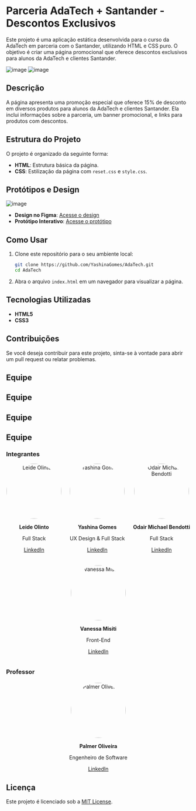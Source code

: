 # Parceria AdaTech + Santander - Descontos Exclusivos

Este projeto é uma aplicação estática desenvolvida para o curso da AdaTech em parceria com o Santander, utilizando HTML e CSS puro. O objetivo é criar uma página promocional que oferece descontos exclusivos para alunos da AdaTech e clientes Santander.

![image](https://github.com/user-attachments/assets/52f38432-e368-46a3-9914-9746bf720b38)
![image](https://github.com/user-attachments/assets/bd1ea2a7-e7fb-4b1f-9c62-dd2b644511a0)

## Descrição

A página apresenta uma promoção especial que oferece 15% de desconto em diversos produtos para alunos da AdaTech e clientes Santander. Ela inclui informações sobre a parceria, um banner promocional, e links para produtos com descontos.

## Estrutura do Projeto

O projeto é organizado da seguinte forma:

- **HTML**: Estrutura básica da página.
- **CSS**: Estilização da página com `reset.css` e `style.css`.
  
## Protótipos e Design

![image](https://github.com/user-attachments/assets/784e445b-1d62-42ec-8d92-9be10f491b21)

- **Design no Figma**: [Acesse o design](https://www.figma.com/design/d6hvRG8YnxVAgX2zei08hZ/AdaTech?node-id=0-1&t=FMhssOZyjaIabdgh-1)
- **Protótipo Interativo**: [Acesse o protótipo](https://www.figma.com/proto/d6hvRG8YnxVAgX2zei08hZ/AdaTech?page-id=0%3A1&node-id=26-331&viewport=1546%2C416%2C0.39&t=RDoMdMQKdR1Cx4iQ-1&scaling=min-zoom&content-scaling=fixed)

## Como Usar

1. Clone este repositório para o seu ambiente local:
   ```bash
   git clone https://github.com/YashinaGomes/AdaTech.git
   cd AdaTech
   ```

2. Abra o arquivo `index.html` em um navegador para visualizar a página.

## Tecnologias Utilizadas

- **HTML5**
- **CSS3**

## Contribuições

Se você deseja contribuir para este projeto, sinta-se à vontade para abrir um pull request ou relatar problemas.

## Equipe

## Equipe

## Equipe

## Equipe

### Integrantes

<div style="display: flex; justify-content: space-around; gap: 20px; flex-wrap: wrap;">

  <div style="text-align: center;">
    <img src="https://media.licdn.com/dms/image/v2/D4D03AQGYYll-xjLkog/profile-displayphoto-shrink_800_800/profile-displayphoto-shrink_800_800/0/1713807555532?e=1729123200&v=beta&t=-1DHMtsXTrSPc_ZH92Lh5gte3ZQEpcG07JoG8PTZ9qc" alt="Leide Olinto" style="width: 150px; border-radius: 50%;">
    <p><strong>Leide Olinto</strong></p>
    <p>Full Stack</p>
    <p><a href="https://www.linkedin.com/in/leidy-olinto/" target="_blank">LinkedIn</a></p>
  </div>

  <div style="text-align: center;">
    <img src="https://media.licdn.com/dms/image/v2/D4D03AQE0ffyD_yV-oQ/profile-displayphoto-shrink_800_800/profile-displayphoto-shrink_800_800/0/1711468558815?e=1729123200&v=beta&t=w_16izJtoFswGUquc_l4nkpFCOwf1CLUwSzIHybvKYE" alt="Yashina Gomes" style="width: 150px; border-radius: 50%;">
    <p><strong>Yashina Gomes</strong></p>
    <p>UX Design & Full Stack</p>
    <p><a href="https://www.linkedin.com/in/yashinadev/" target="_blank">LinkedIn</a></p>
  </div>

  <div style="text-align: center;">
    <img src="https://media.licdn.com/dms/image/D5603AQFNzu20VoM4zA/profile-displayphoto-shrink_800_800/0/1694654910271?e=1729123200&v=beta&t=AbT8dkjDrHJ9rgsGRBYrS50xIxVN2qELsB-WD1Q_qEM" alt="Odair Michael Bendotti" style="width: 150px; border-radius: 50%;">
    <p><strong>Odair Michael Bendotti</strong></p>
    <p>Full Stack</p>
    <p><a href="https://www.linkedin.com/in/obendotti/" target="_blank">LinkedIn</a></p>
  </div>

  <div style="text-align: center;">
    <img src="https://media.licdn.com/dms/image/D4D03AQH3z7M5uGyIvA/profile-displayphoto-shrink_800_800/0/1714913403450?e=1729123200&v=beta&t=j2MYzmROQF72QpLhjkJKD2WGOGWZFBhD2nbd_EieWNs" alt="Vanessa Misiti" style="width: 150px; border-radius: 50%;">
    <p><strong>Vanessa Misiti</strong></p>
    <p>Front-End</p>
    <p><a href="https://www.linkedin.com/in/vanessamisiti/" target="_blank">LinkedIn</a></p>
  </div>

</div>

### Professor

<div style="text-align: center; margin-top: 20px;">
  <img src="https://media.licdn.com/dms/image/D4D03AQH40-QeTSDoVQ/profile-displayphoto-shrink_800_800/0/1719718035111?e=1729123200&v=beta&t=NIB3vkBOMJ0F5zReDeUc6832xzHHbYPUH79vvjuoDis" alt="Palmer Oliveira" style="width: 150px; border-radius: 50%;">
  <p><strong>Palmer Oliveira</strong></p>
  <p>Engenheiro de Software</p>
  <p><a href="https://www.linkedin.com/in/palmer-oliveira/" target="_blank">LinkedIn</a></p>
</div>




## Licença

Este projeto é licenciado sob a [MIT License](LICENSE).

